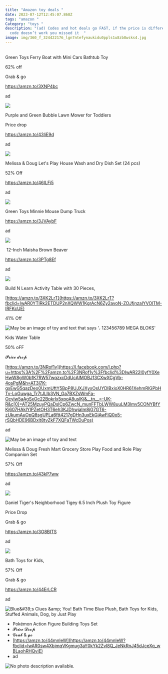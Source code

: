 ```yaml
---
title: "Amazon toy deals "
date: 2023-07-12T12:45:07.868Z
tags: "amazon "
Category: "toys "
description: "(ad) Codes and hot deals go FAST, if the price is different or
  code doesn’t work you missed it  "
image: img/360_f_324422176_lgn7ntefynaukidu0ppls1u8zb8wsks4.jpg
---
```

\
Green Toys Ferry Boat with Mini Cars Bathtub Toy

62% off

Grab & go

https://amzn.to/3XNP4bc

ad

![](img/2732817f-7af7-4dcd-9d06-40ac8b8230c7.jpeg)



Purple and Green Bubble Lawn Mower for Toddlers

Price drop

https://amzn.to/43liE9d

ad

![](img/e9814552-1fe7-4665-b091-ebd616fbb5b4.jpeg)

Melissa & Doug Let's Play House Wash and Dry Dish Set (24 pcs)

52% Off

https://amzn.to/46ILFi5

ad

<!--StartFragment-->

![](https://m.media-amazon.com/images/I/71o6AFshY9L._AC_SL1500_.jpg)

<!--EndFragment-->

Green Toys Minnie Mouse Dump Truck

https://amzn.to/3JVAybF

ad

<!--EndFragment-->

![](https://m.media-amazon.com/images/I/815yc6s4LwL._AC_SL1500_.jpg)

<!--EndFragment-->

 12-Inch Maisha Brown Beaver 

https://amzn.to/3PTg8Ef 

a﻿d 

<!--EndFragment-->

![](https://m.media-amazon.com/images/I/61-4vk-DJdL._AC_SL1500_.jpg)

<!--EndFragment-->

Build N Learn Activity Table with 30 Pieces,

[https://amzn.to/3XK2LrT](https://amzn.to/3XK2LrT?fbclid=IwAR0YTIRk2ETDUP2nXQWW1KgrAcN6Zy2avoN-ZOJfjnzalYVOlTM-IRFKcUE)

41% Off

<!--StartFragment-->

![May be an image of toy and text that says '، 123456789 MEGA BLOKS'](https://scontent.fccu31-1.fna.fbcdn.net/v/t39.30808-6/358545201_2961223154009215_6002322249554131988_n.jpg?stp=dst-jpg_p843x403&_nc_cat=103&ccb=1-7&_nc_sid=5cd70e&_nc_ohc=VuTAgbzMvSMAX8TEv82&_nc_ht=scontent.fccu31-1.fna&oh=00_AfARhgb9GTozUsMQQOdRfl2JWFCLYICsPIDOu1Hu0iLPsg&oe=64B2B203)

<!--EndFragment-->

Kids Water Table

50% oFF

𝓟𝓻𝓲𝓬𝓮 𝓭𝓻𝓸𝓹

[https://amzn.to/3NRof1v](https://l.facebook.com/l.php?u=https%3A%2F%2Famzn.to%2F3NRof1v%3Ffbclid%3DIwAR22I0yfY0XeHwW8gW0b1K7RW57wqzxcDdUcAIMOBJ13CXwXCgVb-4osPgM&h=AT3l7K-gxEwG5qazDeo0UxmUftY5BpP8UJXJXyxOsUYDIBxioX0HR61XehmRlGPbHTv-LoGuwga_Tr7tJLlb3VN_Ga7BXZsWmFa-Ocylw5aAgSxOc22Bpkrlx5xpoA8uslKj&__tn__=-UK-R&c[0]=AT25MzuyPQaDsICp6ZwcN_munFFTbLWW8uuLM3lmv5CONYBfYKj607HAklYIPZetOH3T6eh3KJDhwjaIm8jG7GT6-zUkumAuOpQ8sgUPLa6ftt4217gDHn3uxEkGiAwFlQ0o5-rSQbHDE96BDxlt8tvZkF7XQFaTWcDuPos)

ad

<!--StartFragment-->

![May be an image of toy and text](https://scontent.fccu31-1.fna.fbcdn.net/v/t39.30808-6/358542998_2961226384008892_5704985454097837807_n.jpg?stp=dst-jpg_p526x296&_nc_cat=104&ccb=1-7&_nc_sid=5cd70e&_nc_ohc=4ry9qtS5FbEAX8HcfYW&_nc_ht=scontent.fccu31-1.fna&oh=00_AfDbD27bUHbyxayO7KIHa8F3kaydsmd3DCOxy-1fXN8Hnw&oe=64B427AC)

<!--EndFragment-->

Melissa & Doug Fresh Mart Grocery Store Play Food and Role Play Companion Set 

57% Off

 https://amzn.to/43kP7ww

 ad

<!--StartFragment-->

![](https://m.media-amazon.com/images/I/71mmREL8m1L._AC_SL1500_.jpg)

<!--EndFragment-->

Daniel Tiger's Neighborhood Tigey 6.5 Inch Plush Toy Figure

Price Drop

Grab & go

https://amzn.to/3O8BITS

ad

<!--EndFragment-->

![](https://m.media-amazon.com/images/I/81xMJ4kA-IL._AC_SL1500_.jpg)

<!--EndFragment-->

Bath Toys for Kids,

57% Off

Grab & go

https://amzn.to/44ErLCR

ad

<!--EndFragment-->

![Blue\&#39;s Clues \&amp; You! Bath Time Blue Plush, Bath Toys for Kids, Stuffed Animals, Dog, by Just Play](https://m.media-amazon.com/images/I/81d38ijOgDL.__AC_SX300_SY300_QL70_FMwebp_.jpg)

<!--EndFragment-->

* Pokémon Action Figure Building Toys Set
* 𝓟𝓻𝓲𝓬𝓮 𝓓𝓻𝓸𝓹
* 𝓖𝓻𝓪𝓫 & 𝓰𝓸
* [https://amzn.to/44mnIeW](https://amzn.to/44mnIeW?fbclid=IwAR0sw4XbimqVKgmug3aY0kYk2ZvI8Q_JeNkRnJ45dJceXq_wBLaohRHQviE)
* ad

<!--EndFragment-->

![No photo description available.](https://scontent.fccu31-1.fna.fbcdn.net/v/t39.30808-6/360090227_721064663364360_2392220318619062662_n.jpg?stp=dst-jpg_p526x296&_nc_cat=111&ccb=1-7&_nc_sid=5cd70e&_nc_ohc=eI7dzU4Zn-wAX9Lu4ba&_nc_ht=scontent.fccu31-1.fna&oh=00_AfC4IKfP7UVcuImyUPThjGcLTTRmX2R7lxlz9Yj93HwSKg&oe=64B35A99)

<!--EndFragment-->